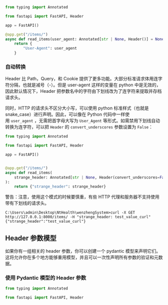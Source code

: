 ```python
from typing import Annotated 

from fastapi import FastAPI, Header 

app = FastAPI()

@app.get("/items/")
async def read_items(user_agent: Annotated[str | None, Header()] = None):
    return {
        "User-Agent": user_agent
    }
```

### 自动转换

Header 比 Path，Query，和 Cookie 提供了更多功能。大部分标准请求体用连字符分隔，也就是减号（-）。但是 user-agent 这样的变量在 python 中是无效的，因此默认情况下，Header 把参数名中的字符由下划线改为了连字符来提取并存档请求头。

同时，HTTP 的请求头不区分大小写，可以使用 python 标准样式（也就是 snake_case）进行声明。因此，可以像在 Python 代码中一样使用 `user_agent` ，无需把首字母大写为 `User_Agent` 等形式。如需禁用下划线自动转换为连字符，可以把 `Header` 的 `convert_underscores` 参数设置为 `False`：

```python
from typing import Annotated

from fastapi import FastAPI, Header

app = FastAPI()


@app.get("/items/")
async def read_items(
    strange_header: Annotated[str | None, Header(convert_underscores=False)] = None,
):
    return {"strange_header": strange_header}
```

警告：注意，使用这个模式的时候要慎重，有些 HTTP 代理和服务器不支持使用带有下划线的请求头。

```
C:\Users\admin\Desktop\NtHealth\wenzhengSystem>curl -X GET http://127.0.0.1:8000/items/ -H "strange_header: test_value_curl"
{"strange_header":"test_value_curl"}
```

## Header 参数模型

如果你有一组相关的 header 参数，你可以创建一个 pydantic 模型来声明它们。这将允许你在多个地方能够重用模型，并且可以一次性声明所有参数的验证和元数据。

### 使用 Pydantic 模型的 Header 参数

```python
from typing import Annotated

from fastapi import FastAPI, Header
```